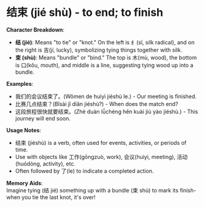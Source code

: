 # **结束 (jié shù) - to end; to finish**

**Character Breakdown**:  
- **结 (jié)**: Means "to tie" or "knot." On the left is 纟(sī, silk radical), and on the right is 吉(jí, lucky), symbolizing tying things together with silk.  
- **束 (shù)**: Means "bundle" or "bind." The top is 木(mù, wood), the bottom is 口(kǒu, mouth), and middle is a line, suggesting tying wood up into a bundle.

**Examples**:  
- 我们的会议结束了。(Wǒmen de huìyì jiéshù le.) - Our meeting is finished.  
- 比赛几点结束？(Bǐsài jǐ diǎn jiéshù?) - When does the match end?  
- 这段旅程很快就要结束。(Zhè duàn lǚchéng hěn kuài jiù yào jiéshù.) - This journey will end soon.

**Usage Notes**:  
- 结束 (jiéshù) is a verb, often used for events, activities, or periods of time.  
- Use with objects like 工作(gōngzuò, work), 会议(huìyì, meeting), 活动(huódòng, activity), etc.  
- Often followed by 了(le) to indicate a completed action.

**Memory Aids**:  
Imagine tying (结 jié) something up with a bundle (束 shù) to mark its finish-when you tie the last knot, it's over!